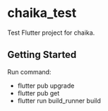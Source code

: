 # chaika_test

Test Flutter project for chaika.

## Getting Started
Run command:
- flutter pub upgrade
- flutter pub get
- flutter run build_runner build
